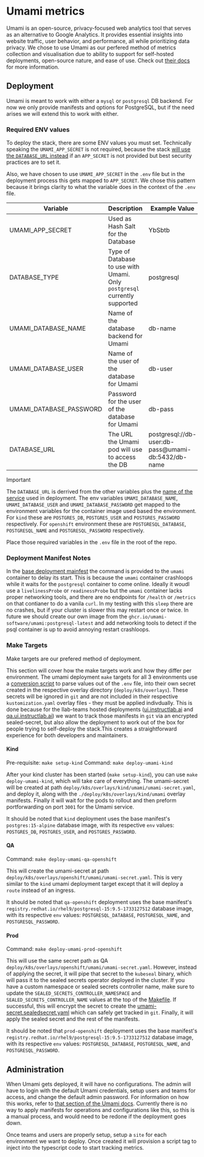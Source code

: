 # Umami metrics

Umami is an open-source, privacy-focused web analytics tool that serves as an alternative to Google Analytics. It provides essential insights into website traffic,
user behavior, and performance, all while prioritizing data privacy. We chose to use Umami as our perfered method of metrics collection and visualisation due to
ability to support for self-hosted deployments, open-source nature, and ease of use. Check out [their docs](https://umami.is/docs) for more information.

## Deployment

Umami is meant to work with either a `mysql` or `postgresql` DB backend. For now we only provide manifests and options for PostgreSQL,
but if the need arises we will extend this to work with either.

### Required ENV values

To deploy the stack, there are some ENV values you must set. Technically speaking the `UMAMI_APP_SECRET` is not required, because the stack
[will use the `DATABASE_URL` instead](https://github.com/umami-software/umami/blob/master/src/lib/crypto.ts#L6) if an `APP_SECRET` is not provided
but best security practices are to set it.

Also, we have chosen to use `UMAMI_APP_SECRET` in the `.env` file but in the deployment process this gets mapped to `APP_SECRET`. We chose this
pattern because it brings clarity to what the variable does in the context of the `.env` file.

| Variable                | Description                                                               | Example Value                                      |
|-------------------------|---------------------------------------------------------------------------|----------------------------------------------------|
| UMAMI_APP_SECRET        | Used as Hash Salt for the Database                                        | YbSbtb                                             |
| DATABASE_TYPE           | Type of Database to use with Umami. Only `postgresql` currently supported | postgresql                                         |
| UMAMI_DATABASE_NAME     | Name of the database backend for Umami                                    | db-name                                            |
| UMAMI_DATABASE_USER     | Name of the user of the database for Umami                                | db-user                                            |
| UMAMI_DATABASE_PASSWORD | Password for the user of the database for Umami                           | db-pass                                            |
| DATABASE_URL            | The URL the Umami pod will use to access the DB                           | postgresql://db-user:db-pass@umami-db:5432/db-name |

> [!IMPORTANT]
> The `DATABASE_URL` is derrived from the other variables plus the [name of the service](../deploy/k8s/base/umami/postgresql-service.yaml#L4) used in deployment.
> The env variables `UMAMI_DATABASE_NAME`, `UMAMI_DATABASE_USER` and `UMAMI_DATABASE_PASSWORD` get mapped to the environment variables for the container image
> used based the environment.
> For `kind` these are `POSTGRES_DB`, `POSTGRES_USER` and `POSTGRES_PASSWORD` respectively.
> For `openshift` environment these are `POSTGRESQL_DATABASE`, `POSTGRESQL_NAME` and `POSTGRESQL_PASSWORD` respectively.

Place those required variables in the `.env` file in the root of the repo.

### Deployment Manifest Notes

In the [base deployment mainfest](../deploy/k8s/base/umami/deployment.yaml) the command is provided to the `umami` container to delay its start. This is
because the `umami` container crashloops while it waits for the `postgresql` container to come online. Ideally it woudl use a `livelinessProbe` or
`readinessProbe` but the `umami` container lacks proper networking tools, and there are no endpoints  for `/health` or `/metrics` on that contianer to do
a vanila `curl`. In my testing with this `sleep` there are no crashes, but if your cluster is slower this may restart once or twice. In future we should
create our own image from the `ghcr.io/umami-software/umami:postgresql-latest` and add networking tools to detect if the psql container is up to avoid
annoying restart crashloops.

### Make Targets

Make targets are our prefered method of deployment.

This section will cover how the make targets work and how they differ per environment. The umami deployment `make` targets for all 3 environments use a
[conversion script](./deploy/k8s/overlays/kind/umami/umami-secret.yaml) to parse values out of the `.env` file, into their own secret created in the
respective overlay directory (`deploy/k8s/overlays`). These secrets will be ignored in `git` and are not included in their respective `kustomization.yaml`
overlay files - they must be applied indivdually. This is done because for the Ilab-teams hosted deployments ([ui.instructlab.ai](https://ui.instructlab.ai/)
and [qa.ui.instructlab.ai](https://qa.ui.instructlab.ai/)) we want to track those manifests in `git` via an encrypted sealed-secret, but also allow the
deployment to work out of the box for people trying to self-deploy the stack.This creates a straightforward experience for both developers and maintainers.

#### Kind

Pre-requisite: `make setup-kind`
Command: `make deploy-umami-kind`

After your kind cluster has been started (`make setup-kind`), you can use `make deploy-umami-kind`, which will take care of everything.
The umami-secret will be created at path `deploy/k8s/overlays/kind/umami/umami-secret.yaml`, and deploy it, along with the `./deploy/k8s/overlays/kind/umami`
overlay manifests. Finally it will wait for the pods to rollout and then preform portforwarding on port `3001` for the Umami service.

It should be noted that `kind` deployment uses the base manifest's `postgres:15-alpine` database image, with its respective `env` values: `POSTGRES_DB`, `POSTGRES_USER`, and `POSTGRES_PASSWORD`.

#### QA

Command: `make deploy-umami-qa-openshift`

This will create the umami-secret at path `deploy/k8s/overlays/openshift/umami/umami-secret.yaml`. This is very similar to the `kind` umami deployment target
except that it will deploy a `route` instead of an ingress.

It should be noted that `qa-openshift` deployment uses the base manifest's `registry.redhat.io/rhel9/postgresql-15:9.5-1733127512` database image, with its respective `env` values: `POSTGRESQL_DATABASE`, `POSTGRESQL_NAME`, and `POSTGRESQL_PASSWORD`.

#### Prod

Command: `make deploy-umami-prod-openshift`

This will use the same secret path as QA `deploy/k8s/overlays/openshift/umami/umami-secret.yaml`. However, instead of applying the secret, it will pipe
that secret to the `kubeseal` binary, which will pass it to the sealed secrets operator deployed in the cluster. If you have a custom namespace or sealed
secrets controller name, make sure to update the `SEALED_SECRETS_CONTROLLER_NAMESPACE` and `SEALED_SECRETS_CONTROLLER_NAME` values at the top of the
[Makefile](../Makefile#L27-28). If successful, this will encrypt the secret to create the
[umami-secret.sealedsecret.yaml](../deploy/k8s/overlays/openshift/umami/umami-secret.sealedsecret.yaml) which can safely get tracked in `git`. Finally,
it will apply the sealed secret and the rest of the manifests.

It should be noted that `prod-openshift` deployment uses the base manifest's `registry.redhat.io/rhel9/postgresql-15:9.5-1733127512` database image, with its respective `env` values: `POSTGRESQL_DATABASE`, `POSTGRESQL_NAME`, and `POSTGRESQL_PASSWORD`.

## Administration

When Umami gets deployed, it will have no configurations. The admin will have to login with the default Umami credentials, setup users and teams for access,
and change the default admin password. For information on how this works, refer to [that section of the Umami docs](https://umami.is/docs/login). Currently
there is no way to apply manifests for operations and configurations like this, so this is a manual process, and would need to be redone if the deployment
goes down.

Once teams and users are properly setup, setup a `site` for each environment we want to deploy. Once created it will provision a script tag to inject
into the typescript code to start tracking metrics.
